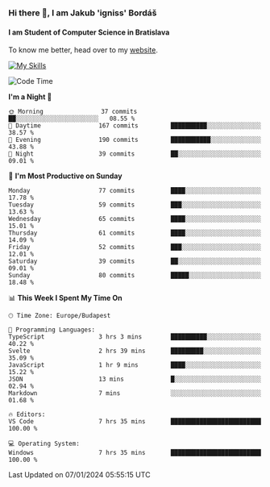 ### Hi there 👋, I am Jakub 'igniss' Bordáš

#### I am Student of Computer Science in Bratislava
To know me better, head over to my [website](https://bordas.sk).

[![My Skills](https://skillicons.dev/icons?i=js,html,css,figma,svelte,java,kotlin,python,postgresql,typescript,nest,nodejs)](https://bordas.sk)


<!--START_SECTION:waka-->
![Code Time](http://img.shields.io/badge/Code%20Time-1%2C331%20hrs%2035%20mins-blue)

**I'm a Night 🦉** 

```text
🌞 Morning                37 commits          ██░░░░░░░░░░░░░░░░░░░░░░░   08.55 % 
🌆 Daytime                167 commits         ██████████░░░░░░░░░░░░░░░   38.57 % 
🌃 Evening                190 commits         ███████████░░░░░░░░░░░░░░   43.88 % 
🌙 Night                  39 commits          ██░░░░░░░░░░░░░░░░░░░░░░░   09.01 % 
```
📅 **I'm Most Productive on Sunday** 

```text
Monday                   77 commits          ████░░░░░░░░░░░░░░░░░░░░░   17.78 % 
Tuesday                  59 commits          ███░░░░░░░░░░░░░░░░░░░░░░   13.63 % 
Wednesday                65 commits          ████░░░░░░░░░░░░░░░░░░░░░   15.01 % 
Thursday                 61 commits          ████░░░░░░░░░░░░░░░░░░░░░   14.09 % 
Friday                   52 commits          ███░░░░░░░░░░░░░░░░░░░░░░   12.01 % 
Saturday                 39 commits          ██░░░░░░░░░░░░░░░░░░░░░░░   09.01 % 
Sunday                   80 commits          █████░░░░░░░░░░░░░░░░░░░░   18.48 % 
```


📊 **This Week I Spent My Time On** 

```text
🕑︎ Time Zone: Europe/Budapest

💬 Programming Languages: 
TypeScript               3 hrs 3 mins        ██████████░░░░░░░░░░░░░░░   40.22 % 
Svelte                   2 hrs 39 mins       █████████░░░░░░░░░░░░░░░░   35.09 % 
JavaScript               1 hr 9 mins         ████░░░░░░░░░░░░░░░░░░░░░   15.22 % 
JSON                     13 mins             █░░░░░░░░░░░░░░░░░░░░░░░░   02.94 % 
Markdown                 7 mins              ░░░░░░░░░░░░░░░░░░░░░░░░░   01.68 % 

🔥 Editors: 
VS Code                  7 hrs 35 mins       █████████████████████████   100.00 % 

💻 Operating System: 
Windows                  7 hrs 35 mins       █████████████████████████   100.00 % 
```


 Last Updated on 07/01/2024 05:55:15 UTC
<!--END_SECTION:waka-->
